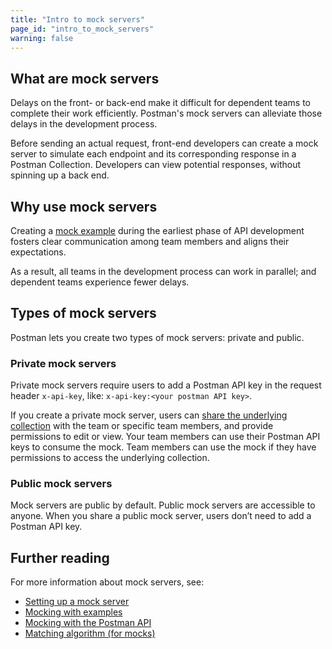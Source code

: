 ```yaml
---
title: "Intro to mock servers"
page_id: "intro_to_mock_servers"
warning: false
---
```


## What are mock servers

Delays on the front- or back-end make it difficult for dependent teams to complete their work efficiently. Postman's mock servers can alleviate those delays in the development process.

Before sending an actual request, front-end developers can create a mock server to simulate each endpoint and its corresponding response in a Postman Collection. Developers can view potential responses, without spinning up a back end.

## Why use mock servers

Creating a [mock example](/docs/postman/collections/examples/) during the earliest phase of API development fosters clear communication among team members and aligns their expectations.

As a result, all teams in the development process can work in parallel; and dependent teams experience fewer delays.

## Types of mock servers

Postman lets you create two types of mock servers: private and public.

### Private mock servers

Private mock servers require users to add a Postman API key in the request header `x-api-key`, like: `x-api-key:<your postman API key>`.

If you create a private mock server, users can [share the underlying collection](/docs/v6/postman/workspaces/using_workspaces#sharing-collections-and-environments-in-workspaces) with the team or specific team members, and provide permissions to edit or view. Your team members can use their Postman API keys to consume the mock. Team members can use the mock if they have permissions to access the underlying collection.

### Public mock servers

Mock servers are public by default. Public mock servers are accessible to anyone. When you share a public mock server, users don’t need to add a Postman API key.

## Further reading

For more information about mock servers, see:

* [Setting up a mock server](/docs/v6/postman/mock_servers/setting_up_mock)
* [Mocking with examples](/docs/v6/postman/mock_servers/mocking_with_examples)
* [Mocking with the Postman API](/docs/postman/mock_servers/mock_with_api/)
* [Matching algorithm (for mocks)](/docs/v6/postman/mock_servers/matching_algorithm)
